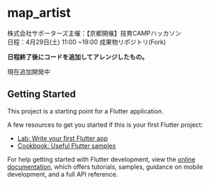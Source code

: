 # map_artist
株式会社サポーターズ主催：【京都開催】技育CAMPハッカソン<br>
日程：4月29日(土) 11:00 ~19:00 成果物リポジトリ(Fork)

**日程終了後にコードを追加してアレンジしたもの。**

現在追加開発中

## Getting Started

This project is a starting point for a Flutter application.

A few resources to get you started if this is your first Flutter project:

- [Lab: Write your first Flutter app](https://docs.flutter.dev/get-started/codelab)
- [Cookbook: Useful Flutter samples](https://docs.flutter.dev/cookbook)

For help getting started with Flutter development, view the
[online documentation](https://docs.flutter.dev/), which offers tutorials,
samples, guidance on mobile development, and a full API reference.
